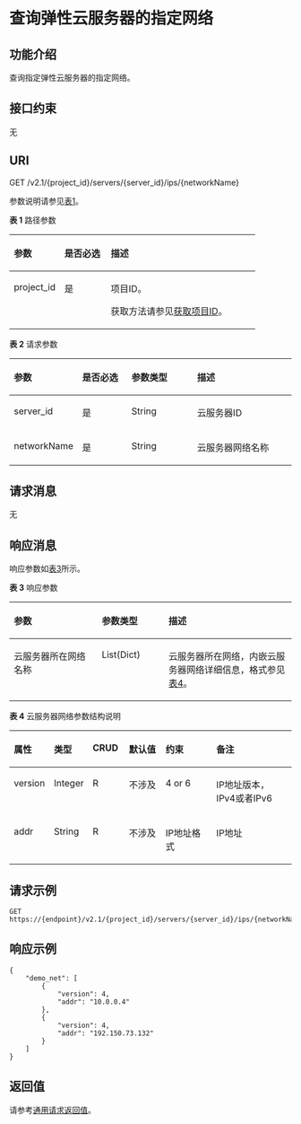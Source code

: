 # 查询弹性云服务器的指定网络<a name="ZH-CN_TOPIC_0031169059"></a>

## 功能介绍<a name="section53922917165259"></a>

查询指定弹性云服务器的指定网络。

## 接口约束<a name="section64211377173223"></a>

无

## URI<a name="section51121191165259"></a>

GET /v2.1/\{project\_id\}/servers/\{server\_id\}/ips/\{networkName\}

参数说明请参见[表1](#table60562285165259)。

**表 1**  路径参数

<a name="table60562285165259"></a>
<table><thead align="left"><tr id="row4861884165259"><th class="cellrowborder" valign="top" width="20.549999999999997%" id="mcps1.2.4.1.1"><p id="p5187119"><a name="p5187119"></a><a name="p5187119"></a>参数</p>
</th>
<th class="cellrowborder" valign="top" width="18.86%" id="mcps1.2.4.1.2"><p id="p17503500"><a name="p17503500"></a><a name="p17503500"></a>是否必选</p>
</th>
<th class="cellrowborder" valign="top" width="60.589999999999996%" id="mcps1.2.4.1.3"><p id="p8497414"><a name="p8497414"></a><a name="p8497414"></a>描述</p>
</th>
</tr>
</thead>
<tbody><tr id="row63809876165259"><td class="cellrowborder" valign="top" width="20.549999999999997%" headers="mcps1.2.4.1.1 "><p id="p1217433165259"><a name="p1217433165259"></a><a name="p1217433165259"></a>project_id</p>
</td>
<td class="cellrowborder" valign="top" width="18.86%" headers="mcps1.2.4.1.2 "><p id="p31503226165259"><a name="p31503226165259"></a><a name="p31503226165259"></a>是</p>
</td>
<td class="cellrowborder" valign="top" width="60.589999999999996%" headers="mcps1.2.4.1.3 "><p id="p37593705"><a name="p37593705"></a><a name="p37593705"></a>项目ID。</p>
<p id="p1180512217438"><a name="p1180512217438"></a><a name="p1180512217438"></a>获取方法请参见<a href="获取项目ID.md">获取项目ID</a>。</p>
</td>
</tr>
</tbody>
</table>

**表 2**  请求参数

<a name="table1051945864112"></a>
<table><thead align="left"><tr id="row13519135844110"><th class="cellrowborder" valign="top" width="20.912091209120913%" id="mcps1.2.5.1.1"><p id="p1494123091511"><a name="p1494123091511"></a><a name="p1494123091511"></a>参数</p>
</th>
<th class="cellrowborder" valign="top" width="18.161816181618164%" id="mcps1.2.5.1.2"><p id="p9494630131514"><a name="p9494630131514"></a><a name="p9494630131514"></a>是否必选</p>
</th>
<th class="cellrowborder" valign="top" width="24.012401240124014%" id="mcps1.2.5.1.3"><p id="p19764237111514"><a name="p19764237111514"></a><a name="p19764237111514"></a>参数类型</p>
</th>
<th class="cellrowborder" valign="top" width="36.91369136913691%" id="mcps1.2.5.1.4"><p id="p6494030121520"><a name="p6494030121520"></a><a name="p6494030121520"></a>描述</p>
</th>
</tr>
</thead>
<tbody><tr id="row6533658174112"><td class="cellrowborder" valign="top" width="20.912091209120913%" headers="mcps1.2.5.1.1 "><p id="p11533958134116"><a name="p11533958134116"></a><a name="p11533958134116"></a>server_id</p>
</td>
<td class="cellrowborder" valign="top" width="18.161816181618164%" headers="mcps1.2.5.1.2 "><p id="p19533958124119"><a name="p19533958124119"></a><a name="p19533958124119"></a>是</p>
</td>
<td class="cellrowborder" valign="top" width="24.012401240124014%" headers="mcps1.2.5.1.3 "><p id="p9764153718155"><a name="p9764153718155"></a><a name="p9764153718155"></a>String</p>
</td>
<td class="cellrowborder" valign="top" width="36.91369136913691%" headers="mcps1.2.5.1.4 "><p id="p12533558154116"><a name="p12533558154116"></a><a name="p12533558154116"></a><span id="text1728211712473"><a name="text1728211712473"></a><a name="text1728211712473"></a>云服务器</span>ID</p>
</td>
</tr>
<tr id="row85331158174111"><td class="cellrowborder" valign="top" width="20.912091209120913%" headers="mcps1.2.5.1.1 "><p id="p1153315585416"><a name="p1153315585416"></a><a name="p1153315585416"></a>networkName</p>
</td>
<td class="cellrowborder" valign="top" width="18.161816181618164%" headers="mcps1.2.5.1.2 "><p id="p195337587419"><a name="p195337587419"></a><a name="p195337587419"></a>是</p>
</td>
<td class="cellrowborder" valign="top" width="24.012401240124014%" headers="mcps1.2.5.1.3 "><p id="p87642037171514"><a name="p87642037171514"></a><a name="p87642037171514"></a>String</p>
</td>
<td class="cellrowborder" valign="top" width="36.91369136913691%" headers="mcps1.2.5.1.4 "><p id="p15339586411"><a name="p15339586411"></a><a name="p15339586411"></a><span id="text173185471"><a name="text173185471"></a><a name="text173185471"></a>云服务器</span>网络名称</p>
</td>
</tr>
</tbody>
</table>

## 请求消息<a name="section169561520543"></a>

无

## 响应消息<a name="section58140617165259"></a>

响应参数如[表3](#table56891490143956)所示。

**表 3**  响应参数

<a name="table56891490143956"></a>
<table><thead align="left"><tr id="row33903869143956"><th class="cellrowborder" valign="top" width="31.14%" id="mcps1.2.4.1.1"><p id="p61858896143956"><a name="p61858896143956"></a><a name="p61858896143956"></a>参数</p>
</th>
<th class="cellrowborder" valign="top" width="23.669999999999998%" id="mcps1.2.4.1.2"><p id="p44514659143956"><a name="p44514659143956"></a><a name="p44514659143956"></a>参数类型</p>
</th>
<th class="cellrowborder" valign="top" width="45.190000000000005%" id="mcps1.2.4.1.3"><p id="p2902506143956"><a name="p2902506143956"></a><a name="p2902506143956"></a>描述</p>
</th>
</tr>
</thead>
<tbody><tr id="row33776430143956"><td class="cellrowborder" valign="top" width="31.14%" headers="mcps1.2.4.1.1 "><p id="p51536339143956"><a name="p51536339143956"></a><a name="p51536339143956"></a><span id="text1915439114710"><a name="text1915439114710"></a><a name="text1915439114710"></a>云服务器</span>所在网络名称</p>
</td>
<td class="cellrowborder" valign="top" width="23.669999999999998%" headers="mcps1.2.4.1.2 "><p id="p13693953143956"><a name="p13693953143956"></a><a name="p13693953143956"></a>List(Dict)</p>
</td>
<td class="cellrowborder" valign="top" width="45.190000000000005%" headers="mcps1.2.4.1.3 "><p id="p54366741143956"><a name="p54366741143956"></a><a name="p54366741143956"></a><span id="text109062984713"><a name="text109062984713"></a><a name="text109062984713"></a>云服务器</span>所在网络，内嵌<span id="text8818111010473"><a name="text8818111010473"></a><a name="text8818111010473"></a>云服务器</span>网络详细信息，格式参见<a href="#table22651992144025">表4</a>。</p>
</td>
</tr>
</tbody>
</table>

**表 4**  云服务器网络参数结构说明

<a name="table22651992144025"></a>
<table><thead align="left"><tr id="row15576094144025"><th class="cellrowborder" valign="top" width="10.531053105310532%" id="mcps1.2.7.1.1"><p id="p53704088144025"><a name="p53704088144025"></a><a name="p53704088144025"></a>属性</p>
</th>
<th class="cellrowborder" valign="top" width="10.531053105310532%" id="mcps1.2.7.1.2"><p id="p55063891144025"><a name="p55063891144025"></a><a name="p55063891144025"></a>类型</p>
</th>
<th class="cellrowborder" valign="top" width="12.971297129712973%" id="mcps1.2.7.1.3"><p id="p30990199144025"><a name="p30990199144025"></a><a name="p30990199144025"></a>CRUD</p>
</th>
<th class="cellrowborder" valign="top" width="14.221422142214221%" id="mcps1.2.7.1.4"><p id="p27178154144025"><a name="p27178154144025"></a><a name="p27178154144025"></a>默认值</p>
</th>
<th class="cellrowborder" valign="top" width="20.11201120112011%" id="mcps1.2.7.1.5"><p id="p53946903144025"><a name="p53946903144025"></a><a name="p53946903144025"></a>约束</p>
</th>
<th class="cellrowborder" valign="top" width="31.633163316331636%" id="mcps1.2.7.1.6"><p id="p7623012144025"><a name="p7623012144025"></a><a name="p7623012144025"></a>备注</p>
</th>
</tr>
</thead>
<tbody><tr id="row1498246144025"><td class="cellrowborder" valign="top" width="10.531053105310532%" headers="mcps1.2.7.1.1 "><p id="p54249095144025"><a name="p54249095144025"></a><a name="p54249095144025"></a>version</p>
</td>
<td class="cellrowborder" valign="top" width="10.531053105310532%" headers="mcps1.2.7.1.2 "><p id="p32100540144025"><a name="p32100540144025"></a><a name="p32100540144025"></a>Integer</p>
</td>
<td class="cellrowborder" valign="top" width="12.971297129712973%" headers="mcps1.2.7.1.3 "><p id="p50006925144025"><a name="p50006925144025"></a><a name="p50006925144025"></a>R</p>
</td>
<td class="cellrowborder" valign="top" width="14.221422142214221%" headers="mcps1.2.7.1.4 "><p id="p24029156144025"><a name="p24029156144025"></a><a name="p24029156144025"></a>不涉及</p>
</td>
<td class="cellrowborder" valign="top" width="20.11201120112011%" headers="mcps1.2.7.1.5 "><p id="p204582144025"><a name="p204582144025"></a><a name="p204582144025"></a>4 or 6</p>
</td>
<td class="cellrowborder" valign="top" width="31.633163316331636%" headers="mcps1.2.7.1.6 "><p id="p16571197144025"><a name="p16571197144025"></a><a name="p16571197144025"></a>IP地址版本，IPv4或者IPv6</p>
</td>
</tr>
<tr id="row14923052144025"><td class="cellrowborder" valign="top" width="10.531053105310532%" headers="mcps1.2.7.1.1 "><p id="p807709144025"><a name="p807709144025"></a><a name="p807709144025"></a>addr</p>
</td>
<td class="cellrowborder" valign="top" width="10.531053105310532%" headers="mcps1.2.7.1.2 "><p id="p65424470144025"><a name="p65424470144025"></a><a name="p65424470144025"></a>String</p>
</td>
<td class="cellrowborder" valign="top" width="12.971297129712973%" headers="mcps1.2.7.1.3 "><p id="p64890752144025"><a name="p64890752144025"></a><a name="p64890752144025"></a>R</p>
</td>
<td class="cellrowborder" valign="top" width="14.221422142214221%" headers="mcps1.2.7.1.4 "><p id="p21659587144025"><a name="p21659587144025"></a><a name="p21659587144025"></a>不涉及</p>
</td>
<td class="cellrowborder" valign="top" width="20.11201120112011%" headers="mcps1.2.7.1.5 "><p id="p9596102144025"><a name="p9596102144025"></a><a name="p9596102144025"></a>IP地址格式</p>
</td>
<td class="cellrowborder" valign="top" width="31.633163316331636%" headers="mcps1.2.7.1.6 "><p id="p39086769144025"><a name="p39086769144025"></a><a name="p39086769144025"></a>IP地址</p>
</td>
</tr>
</tbody>
</table>

## 请求示例<a name="section970712100142"></a>

```
GET https://{endpoint}/v2.1/{project_id}/servers/{server_id}/ips/{networkName}
```

## 响应示例<a name="section14612172044110"></a>

```
{
    "demo_net": [
        {
            "version": 4,
            "addr": "10.0.0.4"
        },
        {
            "version": 4,
            "addr": "192.150.73.132"
        }
    ]
}
```

## 返回值<a name="section38817202165259"></a>

请参考[通用请求返回值](通用请求返回值.md)。

